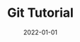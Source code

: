 ---
title: Git Tutorial
date: 2022-01-01
permalink: /posts/2022-tutorial-git
categories:
  - tutorials
tags:
  - tutorial
link: http://ajthor.github.io/files/Tutorial_Git.pdf
---